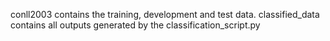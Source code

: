 conll2003 contains the training, development and test data.
classified_data contains all outputs generated by the classification_script.py
